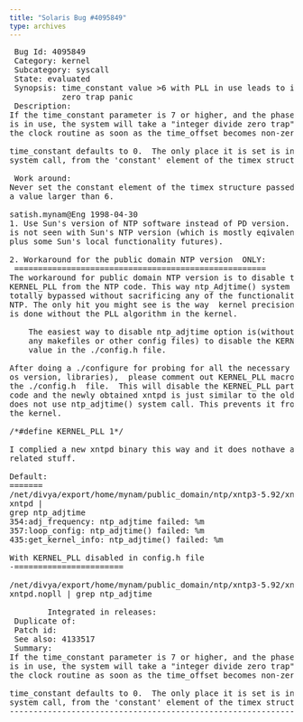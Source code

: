 ```yaml
---
title: "Solaris Bug #4095849"
type: archives
---
```


<pre> Bug Id: 4095849
 Category: kernel
 Subcategory: syscall
 State: evaluated
 Synopsis: time_constant value >6 with PLL in use leads to integer divide
           zero trap panic
 Description:
If the time_constant parameter is 7 or higher, and the phase-lock looping model
is in use, the system will take a "integer divide zero trap" panic in
the clock routine as soon as the time_offset becomes non-zero.

time_constant defaults to 0.  The only place it is set is in the ntp_adjtime
system call, from the 'constant' element of the timex structure argument.

 Work around:
Never set the constant element of the timex structure passed to ntp_adjtime to
a value larger than 6.

satish.mynam@Eng 1998-04-30
1. Use Sun's version of NTP software instead of PD version. This problem
is not seen with Sun's NTP version (which is mostly eqivalent to PD NTP 3.4
plus some Sun's local functionality futures).

2. Workaround for the public domain NTP version  ONLY:
 =====================================================
The workaround for public domain NTP version is to disable the
KERNEL_PLL from the NTP code. This way ntp_Adjtime() system call is
totally bypassed without sacrificing any of the functionality of the
NTP. The only hit you might see is the way  kernel precision timminig
is done without the PLL algorithm in the kernel.

    The easiest way to disable ntp_adjtime option is(without changing
    any makefiles or other config files) to disable the KERNEL_PLL
    value in the ./config.h file.

After doing a ./configure for probing for all the necessary tools(compilers,
os version, libraries),  please comment out KERNEL_PLL macro in
the ./config.h  file.  This will disable the KERNEL_PLL part of the source
code and the newly obtained xntpd is just similar to the old one but it
does not use ntp_adjtime() system call. This prevents it from panic'ng
the kernel.

/*#define KERNEL_PLL 1*/

I complied a new xntpd binary this way and it does nothave any ntp_adjtime()
related stuff.

Default:
=======
/net/divya/export/home/mynam/public_domain/ntp/xntp3-5.92/xntpd>strings
xntpd |
grep ntp_adjtime
354:adj_frequency: ntp_adjtime failed: %m
357:loop_config: ntp_adjtime() failed: %m
435:get_kernel_info: ntp_adjtime() failed: %m

With KERNEL_PLL disabled in config.h file
-=======================

/net/divya/export/home/mynam/public_domain/ntp/xntp3-5.92/xntpd>strings
xntpd.nopll | grep ntp_adjtime

        Integrated in releases:
 Duplicate of:
 Patch id:
 See also: 4133517
 Summary:
If the time_constant parameter is 7 or higher, and the phase-lock looping model
is in use, the system will take a "integer divide zero trap" panic in
the clock routine as soon as the time_offset becomes non-zero.

time_constant defaults to 0.  The only place it is set is in the ntp_adjtime
system call, from the 'constant' element of the timex structure argument.
----------------------------------------------------------------------------

</pre>
